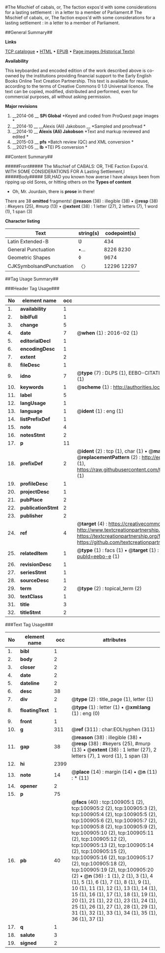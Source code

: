 #The Mischief of cabals, or, The faction expos'd with some considerations for a lasting settlement : in a letter to a member of Parliament.#
The Mischief of cabals, or, The faction expos'd with some considerations for a lasting settlement : in a letter to a member of Parliament.

##General Summary##

**Links**

[TCP catalogue](http://www.ota.ox.ac.uk/tcp/)  • 
[HTML](http://tei.it.ox.ac.uk/tcp/Texts-HTML/free/A50/A50993.html)  • 
[EPUB](http://tei.it.ox.ac.uk/tcp/Texts-EPUB/free/A50/A50993.epub) • 
[Page images (Historical Texts)](https://historicaltexts.jisc.ac.uk/eebo-13644701e)

**Availability**

This keyboarded and encoded edition of the work described above is co-owned by the
    institutions providing financial support to the Early English Books Online Text Creation
    Partnership. This text is available for reuse, according to the terms of  Creative Commons 0 1.0 Universal
    licence. The text can be copied, modified, distributed and performed, even for commercial
    purposes, all without asking permission.

**Major revisions**

1. __2014-06 __ __SPi Global__ *Keyed and coded from ProQuest page images *
1. __2014-10 __ __Alexis (Ali) Jakobson __ *Sampled and proofread *
1. __2014-10 __ __Alexis (Ali) Jakobson__ *Text and markup reviewed and edited *
1. __2015-03 __ __pfs__ *Batch review (QC) and XML conversion *
1. __2021-05 __ __lb__ *TEI P5 conversion *

##Content Summary##

#####Front#####
The Mischief of CABALS: OR, THE Faction Expos'd. WITH SOME CONSIDERATIONS FOR A Lasting Settlement,I
#####Body#####
SIR,HAD you known how averse I have always been from ripping up old Sores, or hitting others on the 
**Types of content**

  * Oh, Mr. Jourdain, there is **prose** in there!

There are 38 **omitted** fragments! 
 @__reason__ (38) : illegible (38)  •  @__resp__ (38) : #keyers (25), #murp (13)  •  @__extent__ (38) : 1 letter (27), 2 letters (7), 1 word (1), 1 span (3)

**Character listing**


|Text|string(s)|codepoint(s)|
|---|---|---|
|Latin Extended-B|Ʋ|434|
|General Punctuation|•…|8226 8230|
|Geometric Shapes|◊|9674|
|CJKSymbolsandPunctuation|〈〉|12296 12297|

##Tag Usage Summary##

###Header Tag Usage###

|No|element name|occ|attributes|
|---|---|---|---|
|1.|__availability__|1||
|2.|__biblFull__|1||
|3.|__change__|5||
|4.|__date__|7| @__when__ (1) : 2016-02 (1)|
|5.|__editorialDecl__|1||
|6.|__encodingDesc__|1||
|7.|__extent__|2||
|8.|__fileDesc__|1||
|9.|__idno__|7| @__type__ (7) : DLPS (1), EEBO-CITATION (1), VID (1), EEBO-PROQUEST (1), STC (2), OCLC (1)|
|10.|__keywords__|1| @__scheme__ (1) : http://authorities.loc.gov/ (1)|
|11.|__label__|5||
|12.|__langUsage__|1||
|13.|__language__|1| @__ident__ (1) : eng (1)|
|14.|__listPrefixDef__|1||
|15.|__note__|4||
|16.|__notesStmt__|2||
|17.|__p__|11||
|18.|__prefixDef__|2| @__ident__ (2) : tcp (1), char (1)  •  @__matchPattern__ (2) : ([0-9\-]+):([0-9IVX]+) (1), (.+) (1)  •  @__replacementPattern__ (2) : http://eebo.chadwyck.com/downloadtiff?vid=$1&page=$2 (1), https://raw.githubusercontent.com/textcreationpartnership/Texts/master/tcpchars.xml#$1 (1)|
|19.|__profileDesc__|1||
|20.|__projectDesc__|1||
|21.|__pubPlace__|2||
|22.|__publicationStmt__|2||
|23.|__publisher__|2||
|24.|__ref__|4| @__target__ (4) : https://creativecommons.org/publicdomain/zero/1.0/ (1), http://www.textcreationpartnership.org/docs/. (1), https://textcreationpartnership.org/faq/#faq05 (1), https://github.com/textcreationpartnership (1)|
|25.|__relatedItem__|1| @__type__ (1) : facs (1)  •  @__target__ (1) : https://data.historicaltexts.jisc.ac.uk/view?pubId=eebo-e (1)|
|26.|__revisionDesc__|1||
|27.|__seriesStmt__|1||
|28.|__sourceDesc__|1||
|29.|__term__|2| @__type__ (2) : topical_term (2)|
|30.|__textClass__|1||
|31.|__title__|3||
|32.|__titleStmt__|2||


###Text Tag Usage###

|No|element name|occ|attributes|
|---|---|---|---|
|1.|__bibl__|1||
|2.|__body__|2||
|3.|__closer__|2||
|4.|__date__|2||
|5.|__dateline__|2||
|6.|__desc__|38||
|7.|__div__|2| @__type__ (2) : title_page (1), letter (1)|
|8.|__floatingText__|1| @__type__ (1) : letter (1)  •  @__xml:lang__ (1) : eng (0)|
|9.|__front__|1||
|10.|__g__|311| @__ref__ (311) : char:EOLhyphen (311)|
|11.|__gap__|38| @__reason__ (38) : illegible (38)  •  @__resp__ (38) : #keyers (25), #murp (13)  •  @__extent__ (38) : 1 letter (27), 2 letters (7), 1 word (1), 1 span (3)|
|12.|__hi__|2399||
|13.|__note__|14| @__place__ (14) : margin (14)  •  @__n__ (11) : * (11)|
|14.|__opener__|2||
|15.|__p__|75||
|16.|__pb__|40| @__facs__ (40) : tcp:100905:1 (2), tcp:100905:2 (2), tcp:100905:3 (2), tcp:100905:4 (2), tcp:100905:5 (2), tcp:100905:6 (2), tcp:100905:7 (2), tcp:100905:8 (2), tcp:100905:9 (2), tcp:100905:10 (2), tcp:100905:11 (2), tcp:100905:12 (2), tcp:100905:13 (2), tcp:100905:14 (2), tcp:100905:15 (2), tcp:100905:16 (2), tcp:100905:17 (2), tcp:100905:18 (2), tcp:100905:19 (2), tcp:100905:20 (2)  •  @__n__ (36) : 1 (1), 2 (1), 3 (1), 4 (1), 5 (1), 6 (1), 7 (1), 8 (1), 9 (1), 10 (1), 11 (1), 12 (1), 13 (1), 14 (1), 15 (1), 16 (1), 17 (1), 18 (1), 19 (1), 20 (1), 21 (1), 22 (1), 23 (1), 24 (1), 25 (1), 26 (1), 27 (1), 28 (1), 29 (1), 31 (1), 32 (1), 33 (1), 34 (1), 35 (1), 36 (1), 37 (1)|
|17.|__q__|1||
|18.|__salute__|3||
|19.|__signed__|2||
